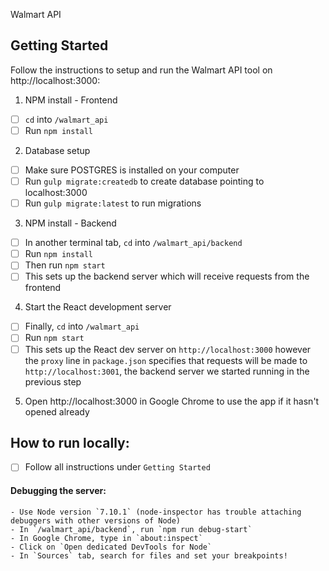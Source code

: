 Walmart API

## Getting Started

Follow the instructions to setup and run the Walmart API tool on http://localhost:3000:

1) NPM install - Frontend
  - [ ] `cd` into `/walmart_api`
  - [ ] Run `npm install`

2) Database setup
  - [ ] Make sure POSTGRES is installed on your computer
  - [ ] Run `gulp migrate:createdb` to create database pointing to localhost:3000
  - [ ] Run `gulp migrate:latest` to run migrations

3) NPM install - Backend
  - [ ] In another terminal tab, `cd` into `/walmart_api/backend`
  - [ ] Run  `npm install`
  - [ ] Then run `npm start`
  - [ ] This sets up the backend server which will receive requests from the frontend

4) Start the React development server
  - [ ] Finally, `cd` into `/walmart_api`
  - [ ] Run `npm start`
  - [ ] This sets up the React dev server on `http://localhost:3000` however the `proxy` line in `package.json` specifies that requests will be made to `http://localhost:3001`, the backend server we started running in the previous step

5) Open http://localhost:3000 in Google Chrome to use the app if it hasn't opened already

## How to run locally:
  - [ ] Follow all instructions under `Getting Started`

  #### Debugging the server:
    - Use Node version `7.10.1` (node-inspector has trouble attaching debuggers with other versions of Node)
    - In `/walmart_api/backend`, run `npm run debug-start`
    - In Google Chrome, type in `about:inspect`
    - Click on `Open dedicated DevTools for Node`
    - In `Sources` tab, search for files and set your breakpoints!
